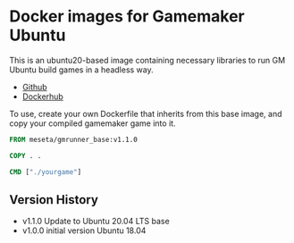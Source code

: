 # Docker images for Gamemaker Ubuntu
This is an ubuntu20-based image containing necessary libraries to run GM Ubuntu build games in a headless way.

* [Github](https://github.com/meseta/gamemaker-ubuntu-base)
* [Dockerhub](https://hub.docker.com/r/meseta/gmrunner_base)

To use, create your own Dockerfile that inherits from this base image, and copy your compiled gamemaker game into it.

```dockerfile
FROM meseta/gmrunner_base:v1.1.0

COPY . .

CMD ["./yourgame"]
```

## Version History
* v1.1.0 Update to Ubuntu 20.04 LTS base
* v1.0.0 initial version Ubuntu 18.04